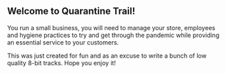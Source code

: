 ##  Welcome to Quarantine Trail!
You run a small business, you will need to manage your store, employees and hygiene practices to try and get through the pandemic while providing an essential service to your customers.

This was just created for fun and as an excuse to write a bunch of low quality 8-bit tracks. Hope you enjoy it!